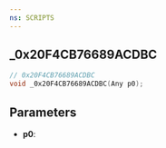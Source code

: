 ```yaml
---
ns: SCRIPTS
---
```

## _0x20F4CB76689ACDBC

```c
// 0x20F4CB76689ACDBC
void _0x20F4CB76689ACDBC(Any p0);
```

## Parameters
* **p0**:

